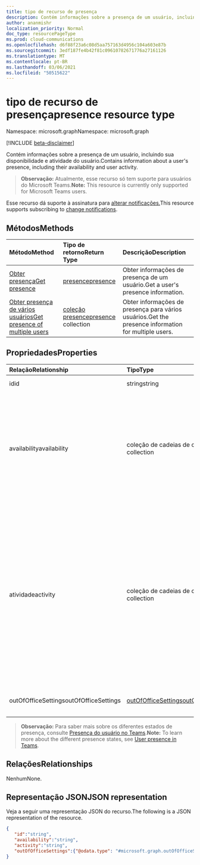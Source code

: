 ```yaml
---
title: tipo de recurso de presença
description: Contém informações sobre a presença de um usuário, incluindo sua disponibilidade e atividade do usuário.
author: ananmishr
localization_priority: Normal
doc_type: resourcePageType
ms.prod: cloud-communications
ms.openlocfilehash: d6f88f23a6c08d5aa757163d4956c104a603e87b
ms.sourcegitcommit: 3edf187fe4b42f81c09610782671776a27161126
ms.translationtype: MT
ms.contentlocale: pt-BR
ms.lasthandoff: 03/06/2021
ms.locfileid: "50515622"
---
```

# <a name="presence-resource-type"></a><span data-ttu-id="e1cc8-103">tipo de recurso de presença</span><span class="sxs-lookup"><span data-stu-id="e1cc8-103">presence resource type</span></span>

<span data-ttu-id="e1cc8-104">Namespace: microsoft.graph</span><span class="sxs-lookup"><span data-stu-id="e1cc8-104">Namespace: microsoft.graph</span></span>

[!INCLUDE [beta-disclaimer](../../includes/beta-disclaimer.md)]

<span data-ttu-id="e1cc8-105">Contém informações sobre a presença de um usuário, incluindo sua disponibilidade e atividade do usuário.</span><span class="sxs-lookup"><span data-stu-id="e1cc8-105">Contains information about a user's presence, including their availability and user activity.</span></span>

> <span data-ttu-id="e1cc8-106">**Observação:** Atualmente, esse recurso só tem suporte para usuários do Microsoft Teams.</span><span class="sxs-lookup"><span data-stu-id="e1cc8-106">**Note:** This resource is currently only supported for Microsoft Teams users.</span></span>

<span data-ttu-id="e1cc8-107">Esse recurso dá suporte à assinatura para [alterar notificações.](/graph/webhooks)</span><span class="sxs-lookup"><span data-stu-id="e1cc8-107">This resource supports subscribing to [change notifications](/graph/webhooks).</span></span>

## <a name="methods"></a><span data-ttu-id="e1cc8-108">Métodos</span><span class="sxs-lookup"><span data-stu-id="e1cc8-108">Methods</span></span>

| <span data-ttu-id="e1cc8-109">Método</span><span class="sxs-lookup"><span data-stu-id="e1cc8-109">Method</span></span>                                                            | <span data-ttu-id="e1cc8-110">Tipo de retorno</span><span class="sxs-lookup"><span data-stu-id="e1cc8-110">Return Type</span></span>                                       | <span data-ttu-id="e1cc8-111">Descrição</span><span class="sxs-lookup"><span data-stu-id="e1cc8-111">Description</span></span>                                  |
|:------------------------------------------------------------------|:--------------------------------------------------|:---------------------------------------------|
| [<span data-ttu-id="e1cc8-112">Obter presença</span><span class="sxs-lookup"><span data-stu-id="e1cc8-112">Get presence</span></span>](../api/presence-get.md)     | [<span data-ttu-id="e1cc8-113">presence</span><span class="sxs-lookup"><span data-stu-id="e1cc8-113">presence</span></span>](../resources/presence.md)     | <span data-ttu-id="e1cc8-114">Obter informações de presença de um usuário.</span><span class="sxs-lookup"><span data-stu-id="e1cc8-114">Get a user's presence information.</span></span>
| [<span data-ttu-id="e1cc8-115">Obter presença de vários usuários</span><span class="sxs-lookup"><span data-stu-id="e1cc8-115">Get presence of multiple users</span></span>](../api/cloudcommunications-getpresencesbyuserid.md)    |  <span data-ttu-id="e1cc8-116">[coleção presence](../resources/presence.md)</span><span class="sxs-lookup"><span data-stu-id="e1cc8-116">[presence](../resources/presence.md) collection</span></span>     |  <span data-ttu-id="e1cc8-117">Obter informações de presença para vários usuários.</span><span class="sxs-lookup"><span data-stu-id="e1cc8-117">Get the presence information for multiple users.</span></span>      |


## <a name="properties"></a><span data-ttu-id="e1cc8-118">Propriedades</span><span class="sxs-lookup"><span data-stu-id="e1cc8-118">Properties</span></span>

| <span data-ttu-id="e1cc8-119">Relação</span><span class="sxs-lookup"><span data-stu-id="e1cc8-119">Relationship</span></span>        | <span data-ttu-id="e1cc8-120">Tipo</span><span class="sxs-lookup"><span data-stu-id="e1cc8-120">Type</span></span>                                                 | <span data-ttu-id="e1cc8-121">Descrição</span><span class="sxs-lookup"><span data-stu-id="e1cc8-121">Description</span></span>                                                         |
|:--------------------|:-----------------------------------------------------|:--------------------------------------------------------------------|
|<span data-ttu-id="e1cc8-122">id</span><span class="sxs-lookup"><span data-stu-id="e1cc8-122">id</span></span>    |  <span data-ttu-id="e1cc8-123">string</span><span class="sxs-lookup"><span data-stu-id="e1cc8-123">string</span></span>     |  <span data-ttu-id="e1cc8-124">A ID do objeto user</span><span class="sxs-lookup"><span data-stu-id="e1cc8-124">The user object id</span></span>   |
|<span data-ttu-id="e1cc8-125">availability</span><span class="sxs-lookup"><span data-stu-id="e1cc8-125">availability</span></span>    |  <span data-ttu-id="e1cc8-126">coleção de cadeias de caracteres</span><span class="sxs-lookup"><span data-stu-id="e1cc8-126">string collection</span></span>   |   <span data-ttu-id="e1cc8-127">As informações de presença base para um usuário.</span><span class="sxs-lookup"><span data-stu-id="e1cc8-127">The base presence information for a user.</span></span> <span data-ttu-id="e1cc8-128">Os valores possíveis `Available` são , , , , , , , `AvailableIdle` ,  `Away` `BeRightBack` `Busy` `BusyIdle` `DoNotDisturb` `Offline` , `PresenceUnknown`</span><span class="sxs-lookup"><span data-stu-id="e1cc8-128">Possible values are `Available`, `AvailableIdle`,  `Away`, `BeRightBack`, `Busy`, `BusyIdle`, `DoNotDisturb`, `Offline`, `PresenceUnknown`</span></span>  |
|<span data-ttu-id="e1cc8-129">atividade</span><span class="sxs-lookup"><span data-stu-id="e1cc8-129">activity</span></span>    |  <span data-ttu-id="e1cc8-130">coleção de cadeias de caracteres</span><span class="sxs-lookup"><span data-stu-id="e1cc8-130">string collection</span></span>      |    <span data-ttu-id="e1cc8-131">As informações complementares à disponibilidade de um usuário.</span><span class="sxs-lookup"><span data-stu-id="e1cc8-131">The supplemental information to a user's availability.</span></span> <span data-ttu-id="e1cc8-132">Os valores `Available` possíveis `Away` são , , , , , , , `BeRightBack` , , , `Busy` , , , `DoNotDisturb` `InACall` , `InAConferenceCall` `Inactive` `InAMeeting` `Offline` `OffWork` `OutOfOffice` `PresenceUnknown` `Presenting` `UrgentInterruptionsOnly` .</span><span class="sxs-lookup"><span data-stu-id="e1cc8-132">Possible values are `Available`, `Away`, `BeRightBack`, `Busy`, `DoNotDisturb`, `InACall`, `InAConferenceCall`, `Inactive`,`InAMeeting`, `Offline`, `OffWork`,`OutOfOffice`, `PresenceUnknown`,`Presenting`, `UrgentInterruptionsOnly`.</span></span>       |
|<span data-ttu-id="e1cc8-133">outOfOfficeSettings</span><span class="sxs-lookup"><span data-stu-id="e1cc8-133">outOfOfficeSettings</span></span> | [<span data-ttu-id="e1cc8-134">outOfOfficeSettings</span><span class="sxs-lookup"><span data-stu-id="e1cc8-134">outOfOfficeSettings</span></span>](outOfOfficeSettings.md) | <span data-ttu-id="e1cc8-135">As configurações fora do escritório para um usuário.</span><span class="sxs-lookup"><span data-stu-id="e1cc8-135">The out of office settings for a user.</span></span> |

><span data-ttu-id="e1cc8-136">**Observação:** Para saber mais sobre os diferentes estados de presença, consulte [Presença do usuário no Teams](/microsoftteams/presence-admins).</span><span class="sxs-lookup"><span data-stu-id="e1cc8-136">**Note:** To learn more about the different presence states, see [User presence in Teams](/microsoftteams/presence-admins).</span></span> 

## <a name="relationships"></a><span data-ttu-id="e1cc8-137">Relações</span><span class="sxs-lookup"><span data-stu-id="e1cc8-137">Relationships</span></span>

<span data-ttu-id="e1cc8-138">Nenhum</span><span class="sxs-lookup"><span data-stu-id="e1cc8-138">None.</span></span>

## <a name="json-representation"></a><span data-ttu-id="e1cc8-139">Representação JSON</span><span class="sxs-lookup"><span data-stu-id="e1cc8-139">JSON representation</span></span>

<span data-ttu-id="e1cc8-140">Veja a seguir uma representação JSON do recurso.</span><span class="sxs-lookup"><span data-stu-id="e1cc8-140">The following is a JSON representation of the resource.</span></span>

<!-- {
  "blockType": "resource",
  "optionalProperties": [
  ],
  "@odata.type": "microsoft.graph.presence"
}-->
```json
{
   "id":"string",
   "availability":"string",
   "activity":"string",
   "outOfOfficeSettings":{"@odata.type": "#microsoft.graph.outOfOfficeSettings"}
}
```
